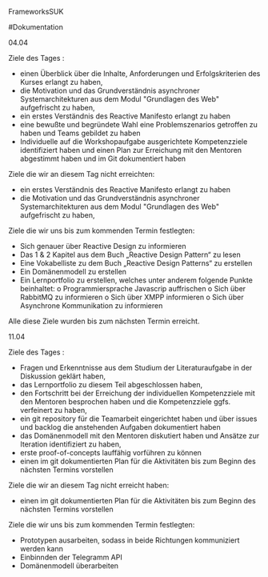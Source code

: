  FrameworksSUK


#Dokumentation


04.04 

Ziele des Tages :

-	einen Überblick über die Inhalte, Anforderungen und Erfolgskriterien des Kurses erlangt zu haben,
-	die Motivation und das Grundverständnis asynchroner Systemarchitekturen aus dem Modul "Grundlagen des Web" aufgefrischt zu haben,
-	ein erstes Verständnis des Reactive Manifesto erlangt zu haben
-	eine bewußte und begründete Wahl eine Problemszenarios getroffen zu haben und Teams gebildet zu haben
-	Individuelle auf die Workshopaufgabe ausgerichtete Kompetenzziele identifiziert haben und einen Plan zur Erreichung mit den Mentoren abgestimmt haben und im Git dokumentiert haben

Ziele die wir an diesem Tag nicht erreichten:

-	ein erstes Verständnis des Reactive Manifesto erlangt zu haben
-	die Motivation und das Grundverständnis asynchroner Systemarchitekturen aus dem Modul "Grundlagen des Web" aufgefrischt zu haben,


Ziele die wir uns bis zum kommenden Termin festlegten:

-	Sich genauer über Reactive Design zu informieren
-	Das 1 & 2 Kapitel aus dem Buch „Reactive Design Pattern“ zu lesen
-	Eine Vokabelliste zu dem Buch „Reactive Design Patterns“ zu erstellen
-	Ein Domänenmodell zu erstellen
-	Ein Lernportfolio zu erstellen, welches unter anderem folgende Punkte beinhaltet:
o	Programmiersprache Javascrip auffrischen
o	Sich über RabbitMQ zu informieren
o	Sich über XMPP informieren
o	Sich über Asynchrone Kommunikation zu informieren

Alle diese Ziele wurden bis zum nächsten Termin erreicht.

11.04

Ziele des Tages :

-	Fragen und Erkenntnisse aus dem Studium der Literaturaufgabe in der Diskussion geklärt haben,
-	das Lernportfolio zu diesem Teil abgeschlossen haben,
-	den Fortschritt bei der Erreichung der individuellen Kompetenzziele mit den Mentoren besprochen haben und die Kompetenzziele ggfs. verfeinert zu haben,
-	ein git repository für die Teamarbeit eingerichtet haben und über issues und backlog die anstehenden Aufgaben dokumentiert haben
-	das Domänenmodell mit den Mentoren diskutiert haben und Ansätze zur Iteration identifiziert zu haben,
-	erste proof-of-concepts lauffähig vorführen zu können
-	einen im git dokumentierten Plan für die Aktivitäten bis zum Beginn des nächsten Termins vorstellen

Ziele die wir an diesem Tag nicht erreicht haben:

-	einen im git dokumentierten Plan für die Aktivitäten bis zum Beginn des nächsten Termins vorstellen

Ziele die wir uns bis zum kommenden Termin festlegten:

-	Prototypen ausarbeiten, sodass in beide Richtungen kommuniziert werden kann
-	Einbinnden der Telegramm API
-	Domänenmodell überarbeiten




